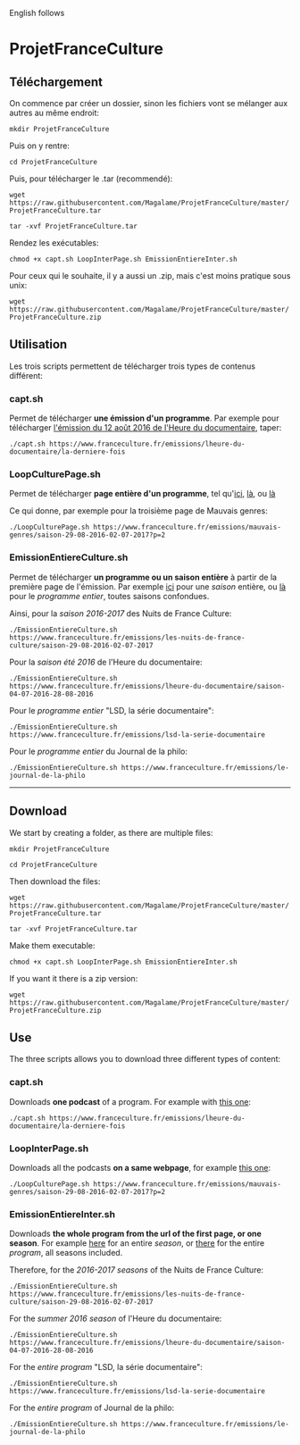 English follows

# ProjetFranceCulture

## Téléchargement

On commence par créer un dossier, sinon les fichiers vont se mélanger aux autres au même endroit:

`mkdir ProjetFranceCulture`

Puis on y rentre:

`cd ProjetFranceCulture`

Puis, pour télécharger le .tar (recommendé):

`wget https://raw.githubusercontent.com/Magalame/ProjetFranceCulture/master/ProjetFranceCulture.tar`

`tar -xvf ProjetFranceCulture.tar`

Rendez les exécutables:

`chmod +x capt.sh LoopInterPage.sh EmissionEntiereInter.sh`

Pour ceux qui le souhaite, il y a aussi un .zip, mais c'est moins pratique sous unix:

`wget https://raw.githubusercontent.com/Magalame/ProjetFranceCulture/master/ProjetFranceCulture.zip`


## Utilisation

Les trois scripts permettent de télécharger trois types de contenus différent:

### capt.sh

Permet de télécharger **une émission d'un programme**. Par exemple pour télécharger [l'émission du 12 août 2016 de l'Heure du documentaire](https://www.franceculture.fr/emissions/lheure-du-documentaire/la-derniere-fois), taper:

`./capt.sh https://www.franceculture.fr/emissions/lheure-du-documentaire/la-derniere-fois`

### LoopCulturePage.sh

Permet de télécharger **page entière d'un programme**, tel qu'[ici](https://www.franceculture.fr/emissions/mauvais-genres/saison-29-08-2016-02-07-2017), [là](https://www.franceculture.fr/emissions/mauvais-genres/saison-29-08-2016-02-07-2017?p=2), ou [là](https://www.franceculture.fr/emissions/mauvais-genres/saison-29-08-2016-02-07-2017?p=3)

Ce qui donne, par exemple pour la troisième page de Mauvais genres:

`./LoopCulturePage.sh https://www.franceculture.fr/emissions/mauvais-genres/saison-29-08-2016-02-07-2017?p=2`

### EmissionEntiereCulture.sh

Permet de télécharger **un programme ou un saison entière** à partir de la première page de l'émission. Par exemple [ici](https://www.franceculture.fr/emissions/mauvais-genres/saison-29-08-2016-02-07-2017) pour une *saison* entière, ou [là](https://www.franceculture.fr/emissions/mauvais-genres) pour le *programme entier*, toutes saisons confondues.

Ainsi, pour la *saison 2016-2017* des Nuits de France Culture:

`./EmissionEntiereCulture.sh https://www.franceculture.fr/emissions/les-nuits-de-france-culture/saison-29-08-2016-02-07-2017`

Pour la *saison été 2016* de l'Heure du documentaire:

`./EmissionEntiereCulture.sh https://www.franceculture.fr/emissions/lheure-du-documentaire/saison-04-07-2016-28-08-2016` 

Pour le *programme entier* "LSD, la série documentaire":

`./EmissionEntiereCulture.sh https://www.franceculture.fr/emissions/lsd-la-serie-documentaire`

Pour le *programme entier* du Journal de la philo:

`./EmissionEntiereCulture.sh https://www.franceculture.fr/emissions/le-journal-de-la-philo`


---------------------------------------


## Download

We start by creating a folder, as there are multiple files:

`mkdir ProjetFranceCulture`

`cd ProjetFranceCulture`

Then download the files:

`wget https://raw.githubusercontent.com/Magalame/ProjetFranceCulture/master/ProjetFranceCulture.tar`

`tar -xvf ProjetFranceCulture.tar`

Make them executable:

`chmod +x capt.sh LoopInterPage.sh EmissionEntiereInter.sh`

If you want it there is a zip version:

`wget https://raw.githubusercontent.com/Magalame/ProjetFranceCulture/master/ProjetFranceCulture.zip`

## Use

The three scripts allows you to download three different types of content:

### capt.sh

Downloads **one podcast** of a program. For example with [this one](https://www.franceculture.fr/emissions/lheure-du-documentaire/la-derniere-fois):

`./capt.sh https://www.franceculture.fr/emissions/lheure-du-documentaire/la-derniere-fois`

### LoopInterPage.sh

Downloads all the podcasts **on a same webpage**, for example [this one](https://www.franceculture.fr/emissions/mauvais-genres/saison-29-08-2016-02-07-2017?p=3): 

`./LoopCulturePage.sh https://www.franceculture.fr/emissions/mauvais-genres/saison-29-08-2016-02-07-2017?p=2`

### EmissionEntiereInter.sh

Downloads **the whole program from the url of the first page, or one season**. For example [here](https://www.franceculture.fr/emissions/mauvais-genres/saison-29-08-2016-02-07-2017) for an entire *season*, or [there](https://www.franceculture.fr/emissions/mauvais-genres) for the entire *program*, all seasons included.

Therefore, for the *2016-2017 seasons* of the Nuits de France Culture:

`./EmissionEntiereCulture.sh https://www.franceculture.fr/emissions/les-nuits-de-france-culture/saison-29-08-2016-02-07-2017`

For the *summer 2016 season* of l'Heure du documentaire:

`./EmissionEntiereCulture.sh https://www.franceculture.fr/emissions/lheure-du-documentaire/saison-04-07-2016-28-08-2016` 

For the *entire program* "LSD, la série documentaire":

`./EmissionEntiereCulture.sh https://www.franceculture.fr/emissions/lsd-la-serie-documentaire`

For the *entire program* of Journal de la philo:

`./EmissionEntiereCulture.sh https://www.franceculture.fr/emissions/le-journal-de-la-philo`
